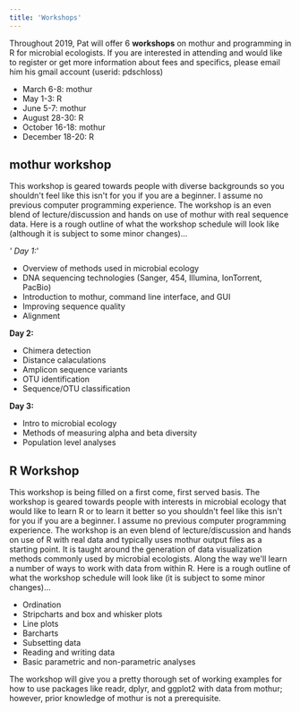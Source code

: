 ```yaml
---
title: 'Workshops'
---
```

Throughout 2019, Pat will offer 6 **workshops** on mothur and programming in
R for microbial ecologists. If you are interested in attending and would
like to register or get more information about fees and specifics,
please email him his gmail account (userid: pdschloss)

-   March 6-8: mothur
-   May 1-3: R
-   June 5-7: mothur
-   August 28-30: R
-   October 16-18: mothur
-   December 18-20: R

## mothur workshop

This workshop is geared towards people with diverse backgrounds so you
shouldn\'t feel like this isn\'t for you if you are a beginner. I assume
no previous computer programming experience. The workshop is an even
blend of lecture/discussion and hands on use of mothur with real
sequence data. Here is a rough outline of what the workshop schedule
will look like (although it is subject to some minor changes)\...

*\' Day 1:*\'

-   Overview of methods used in microbial ecology
-   DNA sequencing technologies (Sanger, 454, Illumina, IonTorrent,
    PacBio)
-   Introduction to mothur, command line interface, and GUI
-   Improving sequence quality
-   Alignment

**Day 2:**

-   Chimera detection
-   Distance calaculations
-   Amplicon sequence variants
-   OTU identification
-   Sequence/OTU classification

**Day 3:**

-   Intro to microbial ecology
-   Methods of measuring alpha and beta diversity
-   Population level analyses

## R Workshop

This workshop is being filled on a first come, first served basis. The
workshop is geared towards people with interests in microbial ecology
that would like to learn R or to learn it better so you shouldn\'t feel
like this isn\'t for you if you are a beginner. I assume no previous
computer programming experience. The workshop is an even blend of
lecture/discussion and hands on use of R with real data and typically
uses mothur output files as a starting point. It is taught around the
generation of data visualization methods commonly used by microbial
ecologists. Along the way we\'ll learn a number of ways to work with
data from within R. Here is a rough outline of what the workshop
schedule will look like (it is subject to some minor changes)\...

-   Ordination
-   Stripcharts and box and whisker plots
-   Line plots
-   Barcharts
-   Subsetting data
-   Reading and writing data
-   Basic parametric and non-parametric analyses

The workshop will give you a pretty thorough set of working examples for
how to use packages like readr, dplyr, and ggplot2 with data from
mothur; however, prior knowledge of mothur is not a prerequisite.
